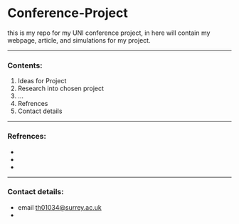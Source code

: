 # Conference-Project
this is my repo for my UNI conference project, in here will contain my webpage, article, and simulations for my project.

***

### Contents:
1. Ideas for Project
2. Research into chosen project
3. ...
4. Refrences
5. Contact details


***
### Refrences:
-
-
-

***
### Contact details:
- email <th01034@surrey.ac.uk>
- 
